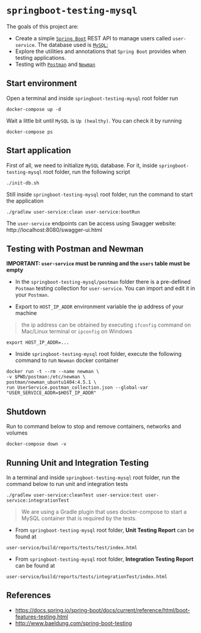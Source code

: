 # `springboot-testing-mysql`

The goals of this project are:

- Create a simple [`Spring Boot`](https://docs.spring.io/spring-boot/docs/current/reference/htmlsingle/) REST API to
manage users called `user-service`. The database used is [`MySQL`](https://www.mysql.com);
- Explore the utilities and annotations that `Spring Boot` provides when testing applications.
- Testing with [`Postman`](https://www.getpostman.com) and [`Newman`](https://github.com/postmanlabs/newman)

## Start environment

Open a terminal and inside `springboot-testing-mysql` root folder run
```
docker-compose up -d
```

Wait a little bit until `MySQL` is `Up (healthy)`. You can check it by running
```
docker-compose ps
```

## Start application

First of all, we need to initialize `MySQL` database. For it, inside `springboot-testing-mysql` root folder, run the
following script 
```
./init-db.sh
```

Still inside `springboot-testing-mysql` root folder, run the command to start the application
```
./gradlew user-service:clean user-service:bootRun
```

The `user-service` endpoints can be access using Swagger website: http://localhost:8080/swagger-ui.html

## Testing with Postman and Newman

**IMPORTANT: `user-service` must be running and the `users` table must be empty**

- In the `springboot-testing-mysql/postman` folder there is a pre-defined `Postman` testing collection for
`user-service`. You can import and edit it in your `Postman`.

- Export to `HOST_IP_ADDR` environment variable the ip address of your machine
> the ip address can be obtained by executing `ifconfig` command on Mac/Linux terminal or `ipconfig` on Windows
```
export HOST_IP_ADDR=...
```

- Inside `springboot-testing-mysql` root folder, execute the following command to run `Newman` docker container
```
docker run -t --rm --name newman \
-v $PWD/postman:/etc/newman \
postman/newman_ubuntu1404:4.5.1 \
run UserService.postman_collection.json --global-var "USER_SERVICE_ADDR=$HOST_IP_ADDR"
```

## Shutdown

Run to command below to stop and remove containers, networks and volumes
```
docker-compose down -v
```

## Running Unit and Integration Testing

In a terminal and inside `springboot-testing-mysql` root folder, run the command below to run unit and integration
tests
```
./gradlew user-service:cleanTest user-service:test user-service:integrationTest
```
> We are using a Gradle plugin that uses docker-compose to start a MySQL container that is required by the tests.

- From `springboot-testing-mysql` root folder, **Unit Testing Report** can be found at
```
user-service/build/reports/tests/test/index.html
```
- From `springboot-testing-mysql` root folder, **Integration Testing Report** can be found at
```
user-service/build/reports/tests/integrationTest/index.html
```

## References

- https://docs.spring.io/spring-boot/docs/current/reference/html/boot-features-testing.html
- http://www.baeldung.com/spring-boot-testing
